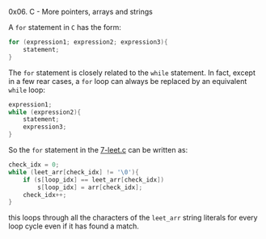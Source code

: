 0x06. C - More pointers, arrays and strings

A `for` statement in `C` has the form:
```c
for (expression1; expression2; expression3){
	statement;
}
```

The `for` statement is closely related to the `while` statement. In
fact, except in a few rear cases, a `for` loop can always be replaced by
an equivalent `while` loop:
```c
expression1;
while (expression2){
	statement;
	expression3;
}
```


So the `for` statement in the
[7-leet.c](https://github.com/10xDatabro/alx-low_level_programming/blob/master/0x06-pointers_arrays_strings/7-leet.c)
can be written as: 
```c
check_idx = 0;
while (leet_arr[check_idx] != '\0'){
	if (s[loop_idx] == leet_arr[check_idx])
		s[loop_idx] = arr[check_idx];
	check_idx++;
}
```
this loops through all the characters of the `leet_arr` string literals
for every loop cycle even if it has found a match.
